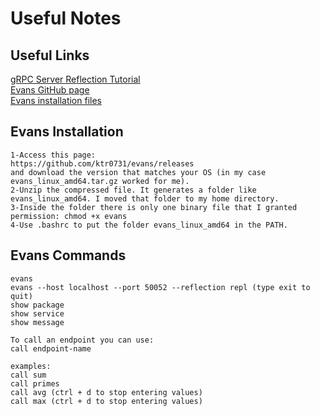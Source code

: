 # Useful Notes  

## Useful Links  

[gRPC Server Reflection Tutorial](https://github.com/grpc/grpc-java/blob/master/documentation/server-reflection-tutorial.md)  
[Evans GitHub page](https://github.com/ktr0731/evans)  
[Evans installation files](https://github.com/ktr0731/evans/releases)  

## Evans Installation  

```
1-Access this page:
https://github.com/ktr0731/evans/releases
and download the version that matches your OS (in my case evans_linux_amd64.tar.gz worked for me).
2-Unzip the compressed file. It generates a folder like evans_linux_amd64. I moved that folder to my home directory.
3-Inside the folder there is only one binary file that I granted permission: chmod +x evans
4-Use .bashrc to put the folder evans_linux_amd64 in the PATH.
```

## Evans Commands  

```
evans
evans --host localhost --port 50052 --reflection repl (type exit to quit)
show package
show service
show message

To call an endpoint you can use:
call endpoint-name

examples:
call sum
call primes
call avg (ctrl + d to stop entering values)
call max (ctrl + d to stop entering values)
```
